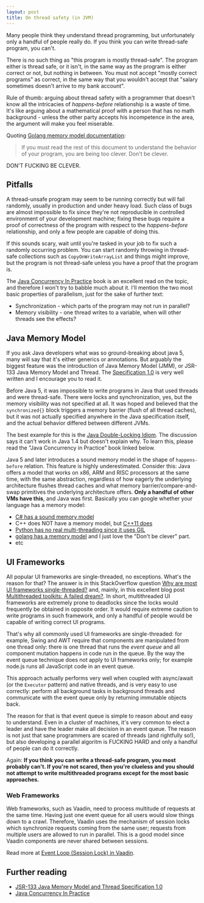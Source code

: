 ```yaml
---
layout: post
title: On thread safety (in JVM)
---
```


Many people think they understand thread programming, but unfortunately
only a handful of people really do. If you think you can write thread-safe
program, you can't.

There is no such thing as "this program is mostly thread-safe". The program either
is thread safe, or it isn't, in the same way as the program is either correct or not,
but nothing in between. You must not accept "mostly correct programs" as correct,
in the same way that you wouldn't accept that
"salary sometimes doesn't arrive to my bank account".

Rule of thumb: arguing about thread safety with a programmer that doesn't know all the
intricacies of *happens-before* relationship is a waste of time. It's like arguing
about a mathematical proof with a person that has no math background -
unless the other party accepts his incompetence in the area, the argument will make you feel miserable.

Quoting [Golang memory model documentation](https://go.dev/ref/mem):

> If you must read the rest of this document to understand the behavior of your program, you are being too clever. Don't be clever.

DON'T FUCKING BE CLEVER.

## Pitfalls

A thread-unsafe program may seem to be running correctly but will fail randomly, usually
in production and under heavy load. Such class of bugs are almost impossible to fix
since they're not reproducible in controlled environment of your development machine;
fixing these bugs require a proof of correctness of the program with respect to the *happens-before*
relationship, and only a few people are capable of doing this.

If this sounds scary, wait until you're tasked in your job to fix such a randomly occurring problem.
You can start randomly throwing in thread-safe collections such as `CopyOnWriteArrayList`
and things might improve, but the program is not thread-safe unless you have a proof that the program is.

The [Java Concurrency In Practice](https://www.oreilly.com/library/view/java-concurrency-in/0321349601/)
book is an excellent read on the topic, and therefore I won't try to babble much about it.
I'll mention the two most basic properties of parallelism, just for the sake of further text:

* Synchronization - which parts of the program may not run in parallel?
* Memory visibility - one thread writes to a variable, when will other threads see the effects?

## Java Memory Model

If you ask Java developers what was so ground-breaking about java 5,
many will say that it's either generics or annotations.
But arguably the biggest feature was the introduction of Java Memory Model (JMM),
or JSR-133 Java Memory Model and Thread. The
[Specification 1.0](https://download.oracle.com/otndocs/jcp/memory_model-1.0-pfd-spec-oth-JSpec/)
is very well written and I encourage you to read it.

Before Java 5, it was impossible to write programs in Java that used threads
and were thread-safe. There were locks and synchronization, yes, but the
memory visibility was not specified at all. It was hoped and believed that
the `synchronized{}` block triggers a memory barrier (flush of all thread caches),
but it was not actually specified anywhere in the Java specification itself,
and the actual behavior differed between different JVMs.

The best example for this is the [Java Double-Locking Idiom](https://stackoverflow.com/questions/1625118/java-double-checked-locking).
The discussion says it can't work in Java 1.4 but doesn't explain why.
To learn this, please read the "Java Concurrency in Practice" book linked below.

Java 5 and later introduces a sound memory model in the shape of `happens-before`
relation. This feature is highly underestimated. Consider this:
Java offers a model that works on x86, ARM and RISC processors at the same time,
with the same abstraction, regardless of how eagerly the underlying architecture
flushes thread caches and what memory barrier/compare-and-swap primitives
the underlying architecture offers. **Only a handful of other VMs have this**,
and Java was first. Basically you can google whether your language has a memory model:

* [C# has a sound memory model](https://learn.microsoft.com/en-us/archive/msdn-magazine/2012/december/csharp-the-csharp-memory-model-in-theory-and-practice)
* C++ does NOT have a memory model, but [C++11 does](https://stackoverflow.com/questions/6319146/c11-introduced-a-standardized-memory-model-what-does-it-mean-and-how-is-it-g)
* [Python has no real multi-threading since it uses GIL](https://stackoverflow.com/questions/3549833/python-threading-memory-model-and-visibility)
* [golang has a memory model](https://go.dev/ref/mem) and I just love the "Don't be clever" part.
* etc

## UI Frameworks

All popular UI frameworks are single-threaded, no exceptions. What's the reason for that?
The answer is in this StackOverflow question
[Why are most UI frameworks single-threaded?](https://stackoverflow.com/questions/5544447/why-are-most-ui-frameworks-single-threaded)
and, mainly, in this excellent blog post [Multithreaded toolkits: A failed dream?](https://web.archive.org/web/20160402195655/https://community.oracle.com/blogs/kgh/2004/10/19/multithreaded-toolkits-failed-dream).
In short, multithreaded UI frameworks are extremely prone to
deadlocks since the locks would frequently be obtained in opposite order.
It would require extreme caution to write programs in such framework, and only
a handful of people would be capable of writing correct UI programs.

That's why all commonly used UI frameworks are single-threaded:
for example, Swing and AWT require that components are manipulated from one thread only:
there is one thread that runs the *event queue* and all component mutation happens
in code run in the queue. By the way the event queue technique does not apply
to UI frameworks only; for example node.js runs all JavaScript code in an event queue.

This approach actually performs very well when coupled with async/await (or the `Executor` pattern)
and native threads, and is very easy to use correctly: perform all background tasks in
background threads and communicate with the event queue only by returning immutable objects back.

The reason for that is that event queue is simple to reason about and easy to understand.
Even in a cluster of machines, it's very common to elect a leader and have the leader
make all decision in an event queue. The reason is not just that sane programmers
are scared of threads (and rightfully so!), but also developing a parallel algoritm
is FUCKING HARD and only a handful of people can do it correctly.

Again: **If you think you can write a thread-safe program,
you most probably can't. If you're not scared, then you're clueless and you should not attempt to
write multithreaded programs except for the most basic approaches.**

### Web Frameworks

Web frameworks, such as Vaadin, need to process multitude of requests at the same time.
Having just one event queue for all users would slow things down to a crawl.
Therefore, Vaadin uses the mechanism of session locks which synchronize requests
coming from the same user; requests from multiple users are allowed to run in parallel.
This is a good model since Vaadin components are never shared between sessions.

Read more at [Event Loop (Session Lock) in Vaadin](../event-loop-session-lock-in-vaadin/).

## Further reading

* [JSR-133 Java Memory Model and Thread Specification 1.0](https://download.oracle.com/otndocs/jcp/memory_model-1.0-pfd-spec-oth-JSpec/)
* [Java Concurrency In Practice](https://www.oreilly.com/library/view/java-concurrency-in/0321349601/)
